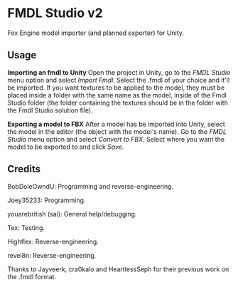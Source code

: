 # FMDL Studio v2
Fox Engine model importer (and planned exporter) for Unity.

## Usage

**Importing an fmdl to Unity**
Open the project in Unity, go to the *FMDL Studio* menu option and select *Import Fmdl*. Select the .fmdl of your choice and it'll be imported. If you want textures to be applied to the model, they must be placed inside a folder with the same name as the model, inside of the Fmdl Studio folder (the folder containing the textures should be in the folder with the Fmdl Studio solution file).

**Exporting a model to FBX**
After a model has be imported into Unity, select the model in the editor (the object with the model's name). Go to the *FMDL Studio* menu option and select *Convert to FBX*. Select where you want the model to be exported to and click *Save*.

## Credits
BobDoleOwndU: Programming and reverse-engineering.

Joey35233: Programming.

youarebritish (sai): General help/debugging.

Tex: Testing.

Highflex: Reverse-engineering.

revel8n: Reverse-engineering.

Thanks to Jayveerk, cra0kalo and HeartlessSeph for their previous work on the .fmdl format.
